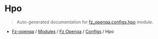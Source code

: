 # Hpo

> Auto-generated documentation for [fz_openqa.configs.hpo](blob/master/fz_openqa/configs/hpo/__init__.py) module.

- [Fz-openqa](../../../README.md#fz-openqa-index) / [Modules](../../../MODULES.md#fz-openqa-modules) / [Fz Openqa](../../index.md#fz-openqa) / [Configs](../index.md#configs) / Hpo
